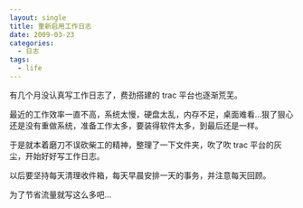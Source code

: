 ```yaml
---
layout: single
title: 重新启用工作日志
date: 2009-03-23
categories:
  - 日志
tags:
  - life
---
```


有几个月没认真写工作日志了，费劲搭建的 trac 平台也逐渐荒芜。

最近的工作效率一直不高，系统太慢，硬盘太乱，内存不足，桌面难看…狠了狠心还是没有重做系统，准备工作太多，要装得软件太多，到最后还是一样。

于是就本着磨刀不误砍柴工的精神，整理了一下文件夹，吹了吹 trac 平台的灰尘，开始好好写工作日志。

以后要坚持每天清理收件箱，每天早晨安排一天的事务，并注意每天回顾。

为了节省流量就写这么多吧…
